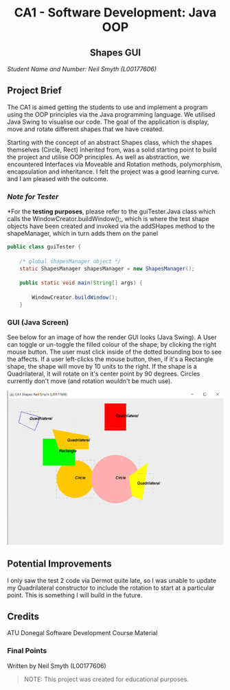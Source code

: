 <h1 align="center">CA1 - Software Development: Java OOP </h1>

<h2 align="center">Shapes GUI </h2>

*Student Name and Number: Neil Smyth (L00177606)*

## **Project Brief**

The CA1 is aimed getting the students to use and implement a program 
using the OOP principles via the Java programming language. We utilised Java Swing
to visualise our code. The goal of the application is display, move and rotate different shapes that we have created.

Starting with the concept of an abstract Shapes class, which the shapes themselves (Circle, Rect) inherited from, was
a solid starting point to build the project and utilise OOP principles. As well as abstraction, we encountered Interfaces via Moveable and Rotation methods, 
polymorphism, encapsulation and inheritance. I felt the project was a good learning curve. and I am pleased with the outcome.

### *Note for  Tester*

*For the **testing purposes**, please refer to the guiTester.Java class which calls the WindowCreator.buildWindow();, which is where 
the test shape objects have been created and invoked via the addSHapes method to the shapeManager, which in turn adds them on the panel 
```java
public class guiTester {

    /* global shapesManager object */
    static ShapesManager shapesManager = new ShapesManager();

    public static void main(String[] args) {

        WindowCreator.buildWindow();
    }
```


### GUI (Java Screen)

See below for an image of how the render GUI looks (Java Swing). A User can toggle or un-toggle the filled colour of the shape, 
by clicking the right mouse button. The user must click inside of the dotted bounding box to see the affects. If a user left-clicks the mouse
button, then, if it's a Rectangle shape, the shape will move by 10 units to the right. If the shape is a Quadrilateral, it will rotate on 
it's center point by 90 degrees. Circles currently don't move (and rotation wouldn't be much use).


![img.png](img.png)


## Potential Improvements

I only saw the test 2 code via Dermot quite late, so I was unable to update my Quadrilateral constructor to include the rotation to start 
at a particular point. This is something I will build in the future.

## Credits
ATU Donegal Software Development Course Material 

### Final Points

Written by Neil Smyth (L00177606)

> NOTE: This project was created for educational purposes.
